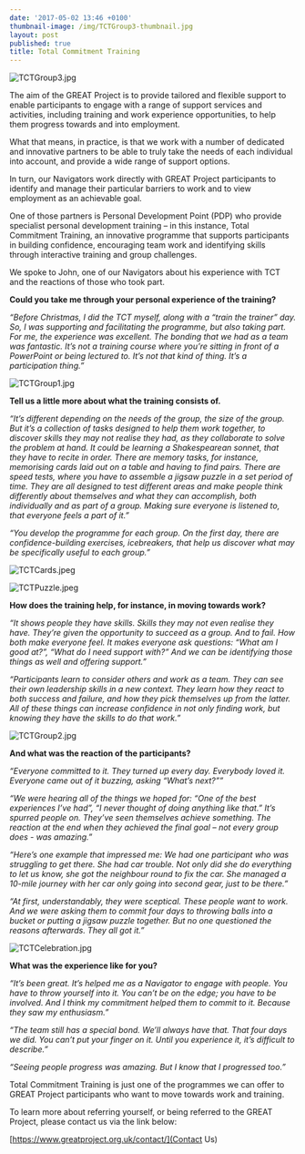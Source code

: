 ```yaml
---
date: '2017-05-02 13:46 +0100'
thumbnail-image: /img/TCTGroup3-thumbnail.jpg
layout: post
published: true
title: Total Commitment Training
---
```


![TCTGroup3.jpg]({{site.baseurl}}/img/TCTGroup3.jpg)


The aim of the GREAT Project is to provide tailored and flexible support to enable participants to engage with a range of support services and activities, including training and work experience opportunities, to help them progress towards and into employment. 

What that means, in practice, is that we work with a number of dedicated and innovative partners to be able to truly take the needs of each individual into account, and provide a wide range of support options. 

In turn, our Navigators work directly with GREAT Project participants to identify and manage their particular barriers to work and to view employment as an achievable goal.

One of those partners is Personal Development Point (PDP) who provide specialist personal development training – in this instance, Total Commitment Training, an innovative programme that supports participants in building confidence, encouraging team work and identifying skills through interactive training and group challenges.  

We spoke to John, one of our Navigators about his experience with TCT and the reactions of those who took part. 

**Could you take me through your personal experience of the training?**

_“Before Christmas, I did the TCT myself, along with a “train the trainer” day. So, I was supporting and facilitating the programme, but also taking part. For me, the experience was excellent. The bonding that we had as a team was fantastic. It’s not a training course where you’re sitting in front of a PowerPoint or being lectured to. It’s not that kind of thing. It’s a participation thing.”_

![TCTGroup1.jpg]({{site.baseurl}}/img/TCTGroup1.jpg)

**Tell us a little more about what the training consists of.**

_“It’s different depending on the needs of the group, the size of the group. But it’s a collection of tasks designed to help them work together, to discover skills they may not realise they had, as they collaborate to solve the problem at hand. It could be learning a Shakespearean sonnet, that they have to recite in order. There are memory tasks, for instance, memorising cards laid out on a table and having to find pairs. There are speed tests, where you have to assemble a jigsaw puzzle in a set period of time. They are all designed to test different areas and make people think differently about themselves and what they can accomplish, both individually and as part of a group. Making sure everyone is listened to, that everyone feels a part of it.”_

_“You develop the programme for each group. On the first day, there are confidence-building exercises, icebreakers, that help us discover what may be specifically useful to each group.”_

![TCTCards.jpeg]({{site.baseurl}}/img/TCTCards.jpeg)

![TCTPuzzle.jpeg]({{site.baseurl}}/img/TCTPuzzle.jpeg)

**How does the training help, for instance, in moving towards work?**

_“It shows people they have skills. Skills they may not even realise they have. They’re given the opportunity to succeed as a group. And to fail. How both make everyone feel. It makes everyone ask questions: “What am I good at?”, “What do I need support with?” And we can be identifying those things as well and offering support.”_

_“Participants learn to consider others and work as a team. They can see their own leadership skills in a new context. They learn how they react to both success and failure, and how they pick themselves up from the latter. All of these things can increase confidence in not only finding work, but knowing they have the skills to do that work.”_

![TCTGroup2.jpg]({{site.baseurl}}/img/TCTGroup2.jpg)

**And what was the reaction of the participants?**

_“Everyone committed to it. They turned up every day. Everybody loved it.  Everyone came out of it buzzing, asking “What’s next?””_

_“We were hearing all of the things we hoped for: “One of the best experiences I’ve had”, “I never thought of doing anything like that.” It’s spurred people on. They’ve seen themselves achieve something. The reaction at the end when they achieved the final goal – not every group does - was amazing.”_

_“Here’s one example that impressed me: We had one participant who was struggling to get there. She had car trouble. Not only did she do everything to let us know, she got the neighbour round to fix the car. She managed a 10-mile journey with her car only going into second gear, just to be there.”_ 

_“At first, understandably, they were sceptical. These people want to work. And we were asking them to commit four days to throwing balls into a bucket or putting a jigsaw puzzle together. But no one questioned the reasons afterwards. They all got it.”_

![TCTCelebration.jpg]({{site.baseurl}}/img/TCTCelebration.jpg)

**What was the experience like for you?**

_“It’s been great. It’s helped me as a Navigator to engage with people. You have to throw yourself into it. You can’t be on the edge; you have to be involved. And I think my commitment helped them to commit to it. Because they saw my enthusiasm.”_

_“The team still has a special bond. We’ll always have that. That four days we did. You can’t put your finger on it. Until you experience it, it’s difficult to describe.”_

_“Seeing people progress was amazing. But I know that I progressed too.”_

Total Commitment Training is just one of the programmes we can offer to GREAT Project participants who want to move towards work and training. 

To learn more about referring yourself, or being referred to the GREAT Project, please contact us via the link below: 

[https://www.greatproject.org.uk/contact/](Contact Us)
